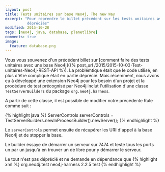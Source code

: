 ```yaml
---
layout: post
title: Tests unitaires sur base Neo4j, The new Way
excerpt: "Pour reprendre le billet précédent sur les tests unitaires avec Neo4j mais cette fois sans les dépendences
          dépréciés"
modified: 2015-10-20
tags: [neo4j, java, database, planetlibre]
comments: true
image:
  feature: database.png
---
```


Vous vous souvenez d'un précédent billet sur [comment faire des tests unitaires avec une base Neo4j]({% post_url /2015/2015-10-03-Test-unitaires-Neo4j-REST-API %}).
La problémtique était que le code utilisé, en plus d'être compliqué était en partie déprécié. Mais récemment, nous avons
eu à développé une extension Neo4j pour les besoin d'un projet et la procédure de test précognisé par Neo4j inclut l'utilisation
d'une classe `TestServerBuilders` du package `org.neo4j.harness`.

A partir de cette classe, il est possible de modifier notre précédente Rule comme suit :

{% highlight java %}
ServerControls serverControls = TestServerBuilders.newInProcessBuilder().newServer();
{% endhighlight %}

Le `serverControls` permet ensuite de récupérer les URI d'appel à la base Neo4j et de stopper la base.

Le builder éssaye de démarrer un serveur sur 7474 et teste tous les ports un par un jusqu'à en trouver un de libre pour
y démarrer le serveur.

Le tout n'est pas déprécié et ne demande en dépendance que
{% highlight xml %}
<dependency>
    <groupId>org.neo4j.test</groupId>
    <artifactId>neo4j-harness</artifactId>
    <version>2.2.5</version>
    <scope>test</scope>
</dependency>
{% endhighlight %}
